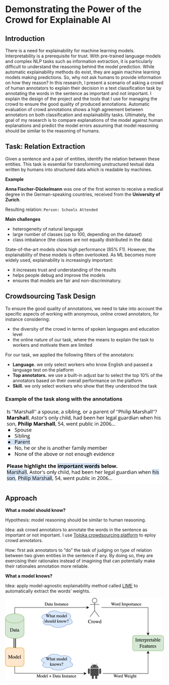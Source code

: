 # Demonstrating the Power of the Crowd for Explainable AI

## Introduction

There is a need for explainability for machine learning models. Interpretability is a prerequisite for trust. With pre-trained language models and complex NLP tasks such as information extraction, it is particularly difficult to understand the reasoning behind the model prediction. While automatic explainability methods do exist, they are again machine learning models making predictions. So, why not ask humans to provide information on how they reason? In this research, I present a scenario of asking a crowd of human annotators to explain their decision in a text classification task by annotating the words in the sentence as important and not important. I explain the design of the project and the tools that I use for managing the crowd to ensure the good quality of produced annotations. Automatic evaluation of crowd annotations shows a high agreement between annotators on both classification and explainability tasks. Ultimately, the goal of my research is to compare explanations of the model against human explanations and predict the model errors assuming that model reasoning should be similar to the reasoning of humans.

## Task: Relation Extraction

Given a sentence and a pair of entities, identify the relation between these entities. This task is essential for transforming unstructured textual data written by humans into structured data which is readable by machines.

**Example**

**Anna Fischer-Dückelmann** was one of the first women to receive a medical degree in the German-speaking countries, received from the **University of Zurich**.

Resulting relation: `Person: Schools Attended`

**Main challenges**
  * heterogeneity of natural language
  * large number of classes (up to 100, depending on the dataset)
  * class imbalance (the classes are not equally distributed in the data)

State-of-the-art models show high performance (85% F1). However, the explainability of these models is often overlooked. As ML becomes more widely used, explainability is increasingly important: 
  * it increases trust and understanding of the results
  * helps people debug and improve the models
  * ensures that models are fair and non-discriminatory.


## Crowdsourcing Task Design
To ensure the good quality of annotations, we need to take into account the specific aspects of working with anonymous, online crowd annotators, for instance considering:
  * the diversity of the crowd in terms of spoken languages and education level
  * the online nature of our task, where the means to explain the task to workers and motivate them are limited

For our task, we applied the following filters of the annotators:
  * **Language.** we only select workers who know English and passed a language test on the platform
  * **Top annotators.** we use a built-in adjust bar to select the top 10% of the annotators based on their overall performance on the platform
  * **Skill.** we only select workers who show that they understood the task

### Example of the task along with the annotations

![alt text][task]

[task]: https://github.com/eXascaleInfolab/2023_wids_poster/blob/main/task.png "Crowdsourcing Task Design"

## Approach

**What a model should know?**

Hypothesis: model reasoning should be similar to human reasoning. 

Idea: ask crowd annotators to annotate the words in the sentence as important or not important. I use [Toloka crowdsourcing platform](https://toloka.ai) to eploy crowd annotators.

How: first ask annotators to “do” the task of judging on type of relation between two given entities in the sentence if any. By doing so, they are exercising their rationales instead of imagining that can potentially make their rationales annotation more reliable.

**What a model knows?**

Idea: apply model-agnostic explainability method called [LIME](https://arxiv.org/abs/1602.04938) to automatically extract the words’ weights.

![alt text][pipeline]

[pipeline]: https://github.com/eXascaleInfolab/2023_wids_poster/blob/main/Model%20interpret%20pipeline.png "Model Explainability Pipeline"

